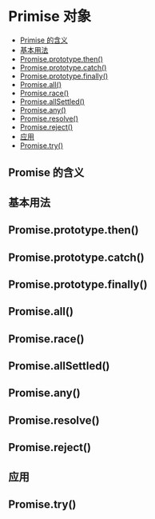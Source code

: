 # Primise 对象

- <a href="#1">Primise 的含义</a>
- <a href="#2">基本用法</a>
- <a href="#3">Promise.prototype.then()</a>
- <a href="#4">Promise.prototype.catch()</a>
- <a href="#5">Promise.prototype.finally()</a>
- <a href="#6">Promise.all()</a>
- <a href="#7">Promise.race()</a>
- <a href="#8">Promise.allSettled()</a>
- <a href="#9">Promise.any()</a>
- <a href="#10">Promise.resolve()</a>
- <a href="#11">Promise.reject()</a>
- <a href="#12">应用</a>
- <a href="#13">Promise.try()</a>

## <a name="1">Promise 的含义</a>

## <a name="2">基本用法</a>

## <a name="3">Promise.prototype.then()</a>

## <a name="4">Promise.prototype.catch()</a>

## <a name="5">Promise.prototype.finally()</a>

## <a name="6">Promise.all()</a>

## <a name="7">Promise.race()</a>

## <a name="8">Promise.allSettled()</a>

## <a name="9">Promise.any()</a>

## <a name="10">Promise.resolve()</a>

## <a name="11">Promise.reject()</a>

## <a name="12">应用</a>

## <a name="13">Promise.try()</a>